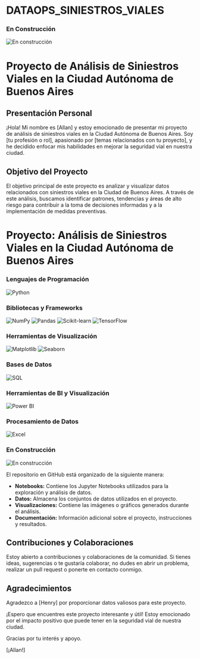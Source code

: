 # DATAOPS_SINIESTROS_VIALES

### En Construcción
![En construcción](https://img.icons8.com/color/30/000000/under-construction.png)

# Proyecto de Análisis de Siniestros Viales en la Ciudad Autónoma de Buenos Aires

## Presentación Personal

¡Hola! Mi nombre es [Allan] y estoy emocionado de presentar mi proyecto de análisis de siniestros viales en la Ciudad Autónoma de Buenos Aires. Soy [tu profesión o rol], apasionado por [temas relacionados con tu proyecto], y he decidido enfocar mis habilidades en mejorar la seguridad vial en nuestra ciudad.

## Objetivo del Proyecto

El objetivo principal de este proyecto es analizar y visualizar datos relacionados con siniestros viales en la Ciudad de Buenos Aires. A través de este análisis, buscamos identificar patrones, tendencias y áreas de alto riesgo para contribuir a la toma de decisiones informadas y a la implementación de medidas preventivas.

# Proyecto: Análisis de Siniestros Viales en la Ciudad Autónoma de Buenos Aires

### Lenguajes de Programación
![Python](https://img.shields.io/badge/Python-3776AB?style=for-the-badge&logo=python&logoColor=white)

### Bibliotecas y Frameworks
![NumPy](https://img.shields.io/badge/NumPy-013243?style=for-the-badge&logo=numpy&logoColor=white)
![Pandas](https://img.shields.io/badge/Pandas-150458?style=for-the-badge&logo=pandas&logoColor=white)
![Scikit-learn](https://img.shields.io/badge/Scikit--learn-F7931E?style=for-the-badge&logo=scikit-learn&logoColor=white)
![TensorFlow](https://img.shields.io/badge/TensorFlow-FF6F00?style=for-the-badge&logo=tensorflow&logoColor=white)

### Herramientas de Visualización
![Matplotlib](https://img.shields.io/badge/Matplotlib-3776AB?style=for-the-badge&logo=matplotlib&logoColor=white)
![Seaborn](https://img.shields.io/badge/Seaborn-013243?style=for-the-badge&logo=seaborn&logoColor=white)

### Bases de Datos
![SQL](https://img.shields.io/badge/SQL-003366?style=for-the-badge&logo=postgresql&logoColor=white)

### Herramientas de BI y Visualización
![Power BI](https://img.shields.io/badge/Power%20BI-F2C811?style=for-the-badge&logo=power-bi&logoColor=white)

### Procesamiento de Datos
![Excel](https://img.shields.io/badge/Microsoft%20Excel-217346?style=for-the-badge&logo=microsoft-excel&logoColor=white)

### En Construcción
![En construcción](https://img.icons8.com/color/30/000000/under-construction.png)

El repositorio en GitHub está organizado de la siguiente manera:

- **Notebooks:** Contiene los Jupyter Notebooks utilizados para la exploración y análisis de datos.
- **Datos:** Almacena los conjuntos de datos utilizados en el proyecto.
- **Visualizaciones:** Contiene las imágenes o gráficos generados durante el análisis.
- **Documentación:** Información adicional sobre el proyecto, instrucciones y resultados.

## Contribuciones y Colaboraciones

Estoy abierto a contribuciones y colaboraciones de la comunidad. Si tienes ideas, sugerencias o te gustaría colaborar, no dudes en abrir un problema, realizar un pull request o ponerte en contacto conmigo.

## Agradecimientos

Agradezco a [Henry] por proporcionar datos valiosos para este proyecto.

¡Espero que encuentres este proyecto interesante y útil! Estoy emocionado por el impacto positivo que puede tener en la seguridad vial de nuestra ciudad.

Gracias por tu interés y apoyo.

[¡Allan!]
